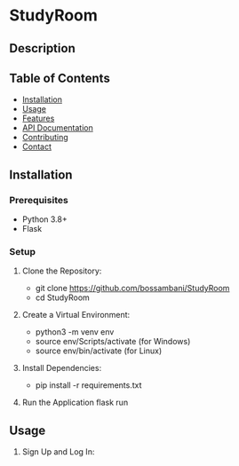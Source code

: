 # StudyRoom

## Description

## Table of Contents
- [Installation](#installation)
- [Usage](#usage)
- [Features](#features)
- [API Documentation](#api-documentation)
- [Contributing](#Contributing)
- [Contact](#contact)

## Installation
### Prerequisites
- Python 3.8+
- Flask

### Setup
1. Clone the Repository:
    - git clone https://github.com/bossambani/StudyRoom
    - cd StudyRoom
2. Create a Virtual Environment:
    - python3 -m venv env
    - source env/Scripts/activate (for Windows)
    - source env/bin/activate (for Linux)
3. Install Dependencies:
    - pip install -r requirements.txt


4. Run the Application
    flask run


## Usage
1. Sign Up and Log In:

